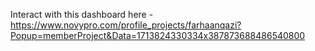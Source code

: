 Interact with this dashboard here - https://www.novypro.com/profile_projects/farhaanqazi?Popup=memberProject&Data=1713824330334x387873688486540800
